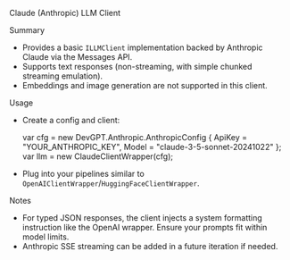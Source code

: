 Claude (Anthropic) LLM Client

Summary
- Provides a basic `ILLMClient` implementation backed by Anthropic Claude via the Messages API.
- Supports text responses (non-streaming, with simple chunked streaming emulation).
- Embeddings and image generation are not supported in this client.

Usage
- Create a config and client:

  var cfg = new DevGPT.Anthropic.AnthropicConfig {
      ApiKey = "YOUR_ANTHROPIC_KEY",
      Model = "claude-3-5-sonnet-20241022"
  };
  var llm = new ClaudeClientWrapper(cfg);

- Plug into your pipelines similar to `OpenAIClientWrapper`/`HuggingFaceClientWrapper`.

Notes
- For typed JSON responses, the client injects a system formatting instruction like the OpenAI wrapper. Ensure your prompts fit within model limits.
- Anthropic SSE streaming can be added in a future iteration if needed.

